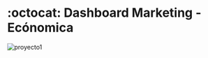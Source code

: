 # :octocat: Dashboard Marketing - Ecónomica
![proyecto1](https://github.com/MandarineLab/project_powerbi/assets/167717353/9f89d9c6-99a8-4998-a4c8-c721f3ca4608)
